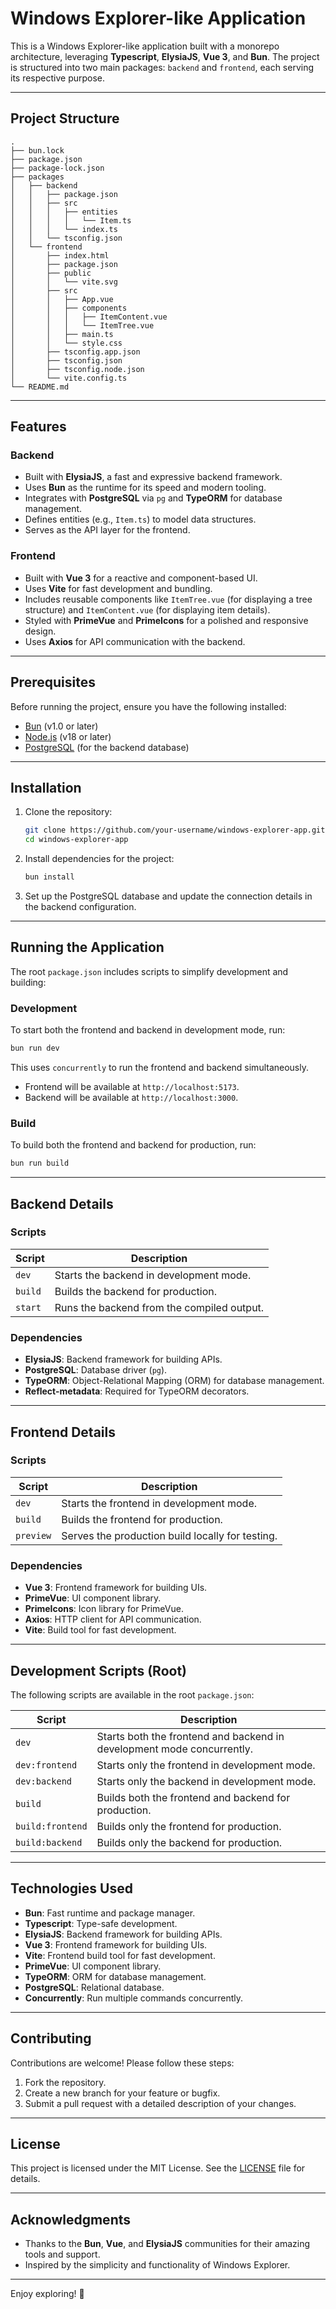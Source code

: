 # Windows Explorer-like Application

This is a Windows Explorer-like application built with a monorepo architecture, leveraging **Typescript**, **ElysiaJS**, **Vue 3**, and **Bun**. The project is structured into two main packages: `backend` and `frontend`, each serving its respective purpose.

---

## Project Structure

```
.
├── bun.lock
├── package.json
├── package-lock.json
├── packages
│   ├── backend
│   │   ├── package.json
│   │   ├── src
│   │   │   ├── entities
│   │   │   │   └── Item.ts
│   │   │   └── index.ts
│   │   └── tsconfig.json
│   └── frontend
│       ├── index.html
│       ├── package.json
│       ├── public
│       │   └── vite.svg
│       ├── src
│       │   ├── App.vue
│       │   ├── components
│       │   │   ├── ItemContent.vue
│       │   │   └── ItemTree.vue
│       │   ├── main.ts
│       │   └── style.css
│       ├── tsconfig.app.json
│       ├── tsconfig.json
│       ├── tsconfig.node.json
│       └── vite.config.ts
└── README.md
```

---

## Features

### Backend
- Built with **ElysiaJS**, a fast and expressive backend framework.
- Uses **Bun** as the runtime for its speed and modern tooling.
- Integrates with **PostgreSQL** via `pg` and **TypeORM** for database management.
- Defines entities (e.g., `Item.ts`) to model data structures.
- Serves as the API layer for the frontend.

### Frontend
- Built with **Vue 3** for a reactive and component-based UI.
- Uses **Vite** for fast development and bundling.
- Includes reusable components like `ItemTree.vue` (for displaying a tree structure) and `ItemContent.vue` (for displaying item details).
- Styled with **PrimeVue** and **PrimeIcons** for a polished and responsive design.
- Uses **Axios** for API communication with the backend.

---

## Prerequisites

Before running the project, ensure you have the following installed:

- [Bun](https://bun.sh) (v1.0 or later)
- [Node.js](https://nodejs.org) (v18 or later)
- [PostgreSQL](https://www.postgresql.org) (for the backend database)

---

## Installation

1. Clone the repository:
   ```bash
   git clone https://github.com/your-username/windows-explorer-app.git
   cd windows-explorer-app
   ```

2. Install dependencies for the project:
   ```bash
   bun install
   ```

3. Set up the PostgreSQL database and update the connection details in the backend configuration.

---

## Running the Application

The root `package.json` includes scripts to simplify development and building:

### Development
To start both the frontend and backend in development mode, run:
```bash
bun run dev
```
This uses `concurrently` to run the frontend and backend simultaneously.

- Frontend will be available at `http://localhost:5173`.
- Backend will be available at `http://localhost:3000`.

### Build
To build both the frontend and backend for production, run:
```bash
bun run build
```

---

## Backend Details

### Scripts
| Script      | Description                                      |
|-------------|--------------------------------------------------|
| `dev`       | Starts the backend in development mode.          |
| `build`     | Builds the backend for production.               |
| `start`     | Runs the backend from the compiled output.       |

### Dependencies
- **ElysiaJS**: Backend framework for building APIs.
- **PostgreSQL**: Database driver (`pg`).
- **TypeORM**: Object-Relational Mapping (ORM) for database management.
- **Reflect-metadata**: Required for TypeORM decorators.

---

## Frontend Details

### Scripts
| Script      | Description                                      |
|-------------|--------------------------------------------------|
| `dev`       | Starts the frontend in development mode.         |
| `build`     | Builds the frontend for production.              |
| `preview`   | Serves the production build locally for testing. |

### Dependencies
- **Vue 3**: Frontend framework for building UIs.
- **PrimeVue**: UI component library.
- **PrimeIcons**: Icon library for PrimeVue.
- **Axios**: HTTP client for API communication.
- **Vite**: Build tool for fast development.

---

## Development Scripts (Root)

The following scripts are available in the root `package.json`:

| Script            | Description                                                                 |
|--------------------|-----------------------------------------------------------------------------|
| `dev`             | Starts both the frontend and backend in development mode concurrently.      |
| `dev:frontend`    | Starts only the frontend in development mode.                               |
| `dev:backend`     | Starts only the backend in development mode.                                |
| `build`           | Builds both the frontend and backend for production.                        |
| `build:frontend`  | Builds only the frontend for production.                                    |
| `build:backend`   | Builds only the backend for production.                                     |

---

## Technologies Used

- **Bun**: Fast runtime and package manager.
- **Typescript**: Type-safe development.
- **ElysiaJS**: Backend framework for building APIs.
- **Vue 3**: Frontend framework for building UIs.
- **Vite**: Frontend build tool for fast development.
- **PrimeVue**: UI component library.
- **TypeORM**: ORM for database management.
- **PostgreSQL**: Relational database.
- **Concurrently**: Run multiple commands concurrently.

---

## Contributing

Contributions are welcome! Please follow these steps:
1. Fork the repository.
2. Create a new branch for your feature or bugfix.
3. Submit a pull request with a detailed description of your changes.

---

## License

This project is licensed under the MIT License. See the [LICENSE](LICENSE) file for details.

---

## Acknowledgments

- Thanks to the **Bun**, **Vue**, and **ElysiaJS** communities for their amazing tools and support.
- Inspired by the simplicity and functionality of Windows Explorer.

---

Enjoy exploring! 🚀